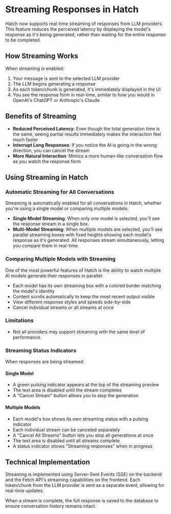 # Streaming Responses in Hatch

Hatch now supports real-time streaming of responses from LLM providers. This feature reduces the perceived latency by displaying the model's response as it's being generated, rather than waiting for the entire response to be completed.

## How Streaming Works

When streaming is enabled:

1. Your message is sent to the selected LLM provider
2. The LLM begins generating a response
3. As each token/chunk is generated, it's immediately displayed in the UI
4. You see the response form in real-time, similar to how you would in OpenAI's ChatGPT or Anthropic's Claude

## Benefits of Streaming

- **Reduced Perceived Latency**: Even though the total generation time is the same, seeing partial results immediately makes the interaction feel much faster
- **Interrupt Long Responses**: If you notice the AI is going in the wrong direction, you can cancel the stream
- **More Natural Interaction**: Mimics a more human-like conversation flow as you watch the response form

## Using Streaming in Hatch

### Automatic Streaming for All Conversations

Streaming is automatically enabled for all conversations in Hatch, whether you're using a single model or comparing multiple models:

- **Single Model Streaming**: When only one model is selected, you'll see the response stream in a single box.
- **Multi-Model Streaming**: When multiple models are selected, you'll see parallel streaming boxes with fixed heights showing each model's response as it's generated. All responses stream simultaneously, letting you compare them in real-time.

### Comparing Multiple Models with Streaming

One of the most powerful features of Hatch is the ability to watch multiple AI models generate their responses in parallel:

- Each model has its own streaming box with a colored border matching the model's identity
- Content scrolls automatically to keep the most recent output visible
- View different response styles and speeds side-by-side
- Cancel individual streams or all streams at once

### Limitations

- Not all providers may support streaming with the same level of performance.

### Streaming Status Indicators

When responses are being streamed:

#### Single Model
- A green pulsing indicator appears at the top of the streaming preview
- The text area is disabled until the stream completes
- A "Cancel Stream" button allows you to stop the generation

#### Multiple Models
- Each model's box shows its own streaming status with a pulsing indicator
- Each individual stream can be canceled separately
- A "Cancel All Streams" button lets you stop all generations at once
- The text area is disabled until all streams complete
- A status indicator shows "Streaming responses" when in progress

## Technical Implementation

Streaming is implemented using Server-Sent Events (SSE) on the backend and the Fetch API's streaming capabilities on the frontend. Each token/chunk from the LLM provider is sent as a separate event, allowing for real-time updates.

When a stream is complete, the full response is saved to the database to ensure conversation history remains intact.